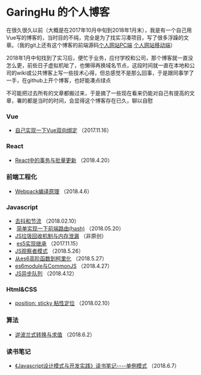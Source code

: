 # GaringHu 的个人博客

  在很久很久以前（大概是在2017年10月中旬到2018年1月末），我是有一个自己用Vue写的博客的，当时目的不纯，完全是为了找实习凑项目，写了很多浮躁的文章。（我的git上还有这个博客的前端源码[个人网站PC端](https://github.com/garinghu/personalWeb-PC) [个人网站移动端](https://github.com/garinghu/personalWeb-mobile)）
  
  
  2018年1月中旬找到了实习后，便忙于业务，应付学校和公司，那个博客就一直没怎么更，前些日子虚拟机呲了，也懒得再换域名节点，这段时间就一直在本地和公司的wiki或公共博客上写一些技术心得，但总感觉不是那么回事，于是跟同事学了一手，在github上开个博客，也好能凑点绿点
  
  
  不可能把过去所有的文章都搬过来，于是摘了一些现在看来仍能对自己有提高的文章，署的都是当时的时间，会显得这个博客存在已久，聊以自慰
  
  
  ### Vue
  
  -  [自己实现一下Vue双向绑定](https://github.com/garinghu/myblog/issues/1)  （2017.11.16）
  
  
  ### React
  
  -  [React中的事务与批量更新](https://github.com/garinghu/myblog/issues/8)  （2018.4.20）
  
  
  
  ### 前端工程化
  
  -  [Webpack编译原理](https://github.com/garinghu/myblog/issues/8)  （2018.4.6）
  


  ### Javascript
 
  -  [去抖和节流](https://github.com/garinghu/myblog/issues/3)  （2018.02.10）
  -  [简单实现一下前端路由(hash)](https://github.com/garinghu/myblog/issues/4)  （2018.05.20）
  -  [JS垃圾回收机制与内存泄漏](https://github.com/garinghu/myblog/issues/10)  （非原创）
  -  [es5实现继承](https://github.com/garinghu/myblog/issues/5)  （2017.11.15）
  -  [JS观察者模式](https://github.com/garinghu/myblog/issues/6)  （2018.5.26）
  -  [从es6高阶函数到柯里化](https://github.com/garinghu/myblog/issues/7)  （2018.5.27）
  -  [es6module与CommonJS](https://github.com/garinghu/myblog/issues/9)  （2018.4.27）
  -  [JS异步队列](https://github.com/garinghu/myblog/issues/12)  （2018.4.12）


 ### Html&CSS

 - [position: sticky 粘性定位](https://github.com/garinghu/myblog/issues/2)  （2018.02.10）
 
 ### 算法

 - [逆波兰式转换与求值](https://github.com/garinghu/myblog/issues/11)  （2018.6.2）
 
 
 ### 读书笔记

 - [《Javascript设计模式与开发实践》读书笔记----单例模式](https://github.com/garinghu/myblog/issues/13)  （2018.6.7）
 

